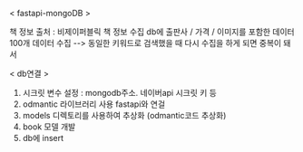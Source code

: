 < fastapi-mongoDB >

책 정보 출처 : 비제이퍼블릭
책 정보 수집
db에 출판사 / 가격 / 이미지를 포함한 데이터 100개 데이터 수집
--> 동일한 키워드로 검색했을 때 다시 수집을 하게 되면 중복이 돼서


< db연결 >

1. 시크릿 변수 설정 : mongodb주소. 네이버api 시크릿 키 등
2. odmantic 라이브러리 사용 fastapi와 연걸
3. models 디렉토리를 사용하여 추상화 (odmantic코드 추상화)
4. book 모델 개발
5. db에 insert
